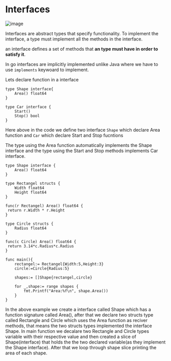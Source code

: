 # Interfaces

![image](https://media.istockphoto.com/id/1358014160/photo/we-need-to-focus-on-our-future-goals.jpg?s=612x612&w=0&k=20&c=5CgI_OQ-ieQjEBXMkyhFjHGgnVndbc1ClEIWpIOxP8c=)

Interfaces are abstract types that specify functionality. To implement the interface, a type must implement all the methods in the interface.

an interface defines a set of methods that **an type must have in order to satisfy it**.

In go interfaces are implicitly implemented unlike Java where we have to use `implements` keywoard to implement.

Lets declare function in a interface
```
type Shape interface{
    Area() float64
}

type Car interface {
    Start()
    Stop() bool
}
```

Here above in the code we define two interface `Shape` which declare Area function and `Car` which declare Start and Stop fucntions

The type using the Area function automatically implements the Shape interface and the type using the Start and Stop methods implements Car interface.

```
type Shape interface {
    Area() float64
}

type Rectangel structs {
    Width float64
    Height float64
}

func(r Rectangel) Area() float64 {
 return r.Width * r.Height
}

type Circle structs {
    Radius float64
}

func(c Circle) Area() float64 {
 return 3.14*c.Radius*c.Radius
}

func main(){
    rectangel:= Rectangel{Width:5,Height:3}
    circle:=Circle{Radius:5}

    shapes:= []Shape{rectangel,circle}

    for _,shape:= range shapes {
        fmt.Printf("Area:%f\n", shape.Area())
    }
}

```
In the above example we create a interface called Shape which has a function signature called Area(), after that we declare two structs type called Rectangle and Circle which uses the Area function as reciver methods, that means the two structs types implemented the interface Shape. In main function we decalare two Rectangle and Circle types variable with their respective value and then created a slice of Shape(interface) that holds the the two declared variable(as they implement the Shape interface). After that we loop through shape slice printing the area of each shape.